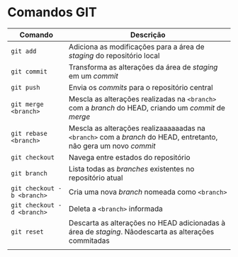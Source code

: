 # Comandos GIT

| Comando | Descrição |
| --- | --- |
| `git add` | Adiciona as modificações para a área de *staging* do repositório local |
| `git commit` | Transforma as alterações da área de *staging* em um *commit* |
| `git push` | Envia os *commits* para o repositório central |
| `git merge <branch>` | Mescla as alterações realizadas na `<branch>` com a *branch* do HEAD, criando um *commit* de *merge* |
| `git rebase <branch>` | Mescla as alterações realizaaaaaadas na `<branch>` com a *branch* do HEAD, entretanto, não gera um novo *commit* |
| `git checkout` | Navega entre estados do repositório |
| `git branch` | Lista todas as *branches* existentes no repositório atual |
| `git checkout -b <branch>` | Cria uma nova *branch* nomeada como `<branch>` |
| `git checkout -d <branch>` | Deleta a `<branch>` informada |
| `git reset` | Descarta as alterações no HEAD adicionadas à área de *staging*. Nãodescarta as alterações commitadas |
|  |  |